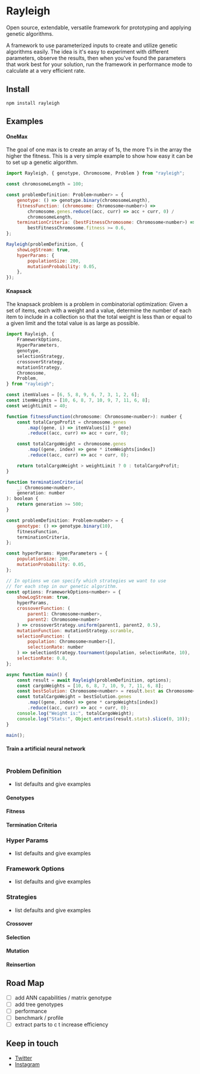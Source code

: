 # Rayleigh

Open source, extendable, versatile framework for prototyping and applying genetic algorithms.

A framework to use parameterized inputs to create and utilize genetic algorithms easily. The idea is it's easy to experiment with different parameters, observe the results, then when you've found the parameters that work best for your solution, run the framework in performance mode to calculate at a very efficient rate.

## Install

```
npm install rayleigh
```

## Examples

#### OneMax

The goal of one max is to create an array of 1s, the more 1's in the array the higher the fitness. This is a very simple example to show how easy it can be to set up a genetic algorithm.

```js
import Rayleigh, { genotype, Chromosome, Problem } from "rayleigh";

const chromosomeLength = 100;

const problemDefinition: Problem<number> = {
    genotype: () => genotype.binary(chromosomeLength),
    fitnessFunction: (chromosome: Chromosome<number>) =>
        chromosome.genes.reduce((acc, curr) => acc + curr, 0) /
        chromosomeLength,
    terminationCriteria: (bestFitnessChromosome: Chromosome<number>) =>
        bestFitnessChromosome.fitness >= 0.6,
};

Rayleigh(problemDefinition, {
    showLogStream: true,
    hyperParams: {
        populationSize: 200,
        mutationProbability: 0.05,
    },
});
```

#### Knapsack

The knapsack problem is a problem in combinatorial optimization: Given a set of items, each with a weight and a value, determine the number of each item to include in a collection so that the total weight is less than or equal to a given limit and the total value is as large as possible.

```js
import Rayleigh, {
    FrameworkOptions,
    HyperParameters,
    genotype,
    selectionStrategy,
    crossoverStrategy,
    mutationStrategy,
    Chromosome,
    Problem,
} from "rayleigh";

const itemValues = [6, 5, 8, 9, 6, 7, 3, 1, 2, 6];
const itemWeights = [10, 6, 8, 7, 10, 9, 7, 11, 6, 8];
const weightLimit = 40;

function fitnessFunction(chromosome: Chromosome<number>): number {
    const totalCargoProfit = chromosome.genes
        .map((gene, i) => itemValues[i] * gene)
        .reduce((acc, curr) => acc + curr, 0);

    const totalCargoWeight = chromosome.genes
        .map((gene, index) => gene * itemWeights[index])
        .reduce((acc, curr) => acc + curr, 0);

    return totalCargoWeight > weightLimit ? 0 : totalCargoProfit;
}

function terminationCriteria(
    _: Chromosome<number>,
    generation: number
): boolean {
    return generation >= 500;
}

const problemDefinition: Problem<number> = {
    genotype: () => genotype.binary(10),
    fitnessFunction,
    terminationCriteria,
};

const hyperParams: HyperParameters = {
    populationSize: 200,
    mutationProbability: 0.05,
};

// In options we can specify which strategies we want to use
// for each step in our genetic algorithm.
const options: FrameworkOptions<number> = {
    showLogStream: true,
    hyperParams,
    crossoverFunction: (
        parent1: Chromosome<number>,
        parent2: Chromosome<number>
    ) => crossoverStrategy.uniform(parent1, parent2, 0.5),
    mutationFunction: mutationStrategy.scramble,
    selectionFunction: (
        population: Chromosome<number>[],
        selectionRate: number
    ) => selectionStrategy.tournament(population, selectionRate, 10),
    selectionRate: 0.8,
};

async function main() {
    const result = await Rayleigh(problemDefinition, options);
    const cargoWeights = [10, 6, 8, 7, 10, 9, 7, 11, 6, 8];
    const bestSolution: Chromosome<number> = result.best as Chromosome<number>;
    const totalCargoWeight = bestSolution.genes
        .map((gene, index) => gene * cargoWeights[index])
        .reduce((acc, curr) => acc + curr, 0);
    console.log("Weight is:", totalCargoWeight);
    console.log("Stats:", Object.entries(result.stats).slice(0, 10));
}

main();

```

#### Train a artificial neural network

```js

```

### Problem Definition

-   list defaults and give examples

#### Genotypes

#### Fitness

#### Termination Criteria

### Hyper Params

-   list defaults and give examples

### Framework Options

-   list defaults and give examples

### Strategies

-   list defaults and give examples

#### Crossover

#### Selection

#### Mutation

#### Reinsertion

## Road Map

-   [ ] add ANN capabilities / matrix genotype
-   [ ] add tree genotypes
-   [ ] performance
-   [ ] benchmark / profile
-   [ ] extract parts to c t increase efficiency

## Keep in touch

-   [Twitter](https://twitter.com/LostOneStudios)
-   [Instagram](https://www.instagram.com/nickt.dev)
